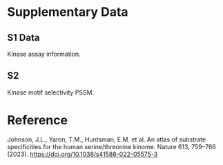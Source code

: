 # Supplementary Data 


## S1 Data 

Kinase assay information. 

## S2

Kinase motif selectivity PSSM.


# Reference

Johnson, J.L., Yaron, T.M., Huntsman, E.M. et al. An atlas of substrate specificities for the human serine/threonine kinome. Nature 613, 759–766 (2023). https://doi.org/10.1038/s41586-022-05575-3
